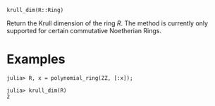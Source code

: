 ```
krull_dim(R::Ring)
```

Return the Krull dimension of the ring $R$. The method is currently only supported for certain commutative Noetherian Rings.

# Examples

```jldoctest
julia> R, x = polynomial_ring(ZZ, [:x]);

julia> krull_dim(R)
2
```
